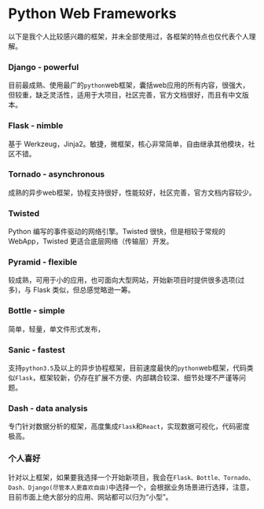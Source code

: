 # Python Web Frameworks
以下是我个人比较感兴趣的框架，并未全部使用过，各框架的特点也仅代表个人理解。

### Django - powerful
目前最成熟、使用最广的`python`web框架，囊括web应用的所有内容，很强大，但较重，缺乏灵活性，适用于大项目，社区完善，官方文档很好，而且有中文版本。

### Flask - nimble
基于 Werkzeug，Jinja2。敏捷，微框架，核心非常简单，自由继承其他模块，社区不错。

### Tornado - asynchronous
成熟的异步web框架，协程支持很好，性能较好，社区完善，官方文档内容较少。

### Twisted

Python 编写的事件驱动的网络引擎。Twisted 很快，但是相较于常规的 WebApp，Twisted 更适合底层网络（传输层）开发。

### Pyramid - flexible
较成熟，可用于小的应用，也可面向大型网站，开始新项目时提供很多选项(过多)，与 Flask 类似，但总感觉略逊一筹。

### Bottle - simple
简单，轻量，单文件形式发布，

### Sanic - fastest
支持`python3.5`及以上的异步协程框架，目前速度最快的`python`web框架，代码类似`Flask`，框架较新，仍存在扩展不方便、内部耦合较深、细节处理不严谨等问题。

### Dash - data analysis
专门针对数据分析的框架，高度集成`Flask`和`React`，实现数据可视化，代码密度极高。

### 个人喜好
针对以上框架，如果要我选择一个开始新项目，我会在`Flask、Bottle、Tornado、Dash、Django(尽管本人更喜欢自由)`中选择一个，会根据业务场景进行选择，注意，目前市面上绝大部分的应用、网站都可以归为“小型”。